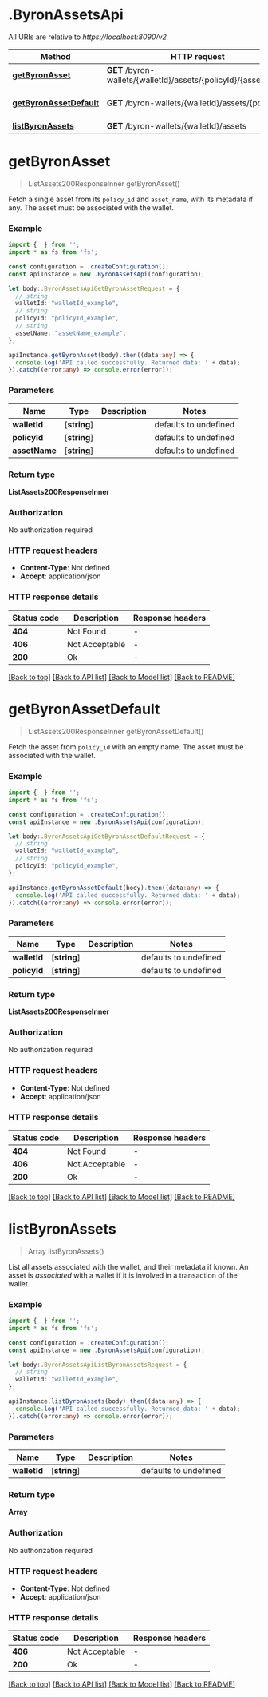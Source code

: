 # .ByronAssetsApi

All URIs are relative to *https://localhost:8090/v2*

Method | HTTP request | Description
------------- | ------------- | -------------
[**getByronAsset**](ByronAssetsApi.md#getByronAsset) | **GET** /byron-wallets/{walletId}/assets/{policyId}/{assetName} | Get Asset
[**getByronAssetDefault**](ByronAssetsApi.md#getByronAssetDefault) | **GET** /byron-wallets/{walletId}/assets/{policyId} | Get Asset (empty name)
[**listByronAssets**](ByronAssetsApi.md#listByronAssets) | **GET** /byron-wallets/{walletId}/assets | List Assets


# **getByronAsset**
> ListAssets200ResponseInner getByronAsset()

Fetch a single asset from its `policy_id` and `asset_name`, with its metadata if any.  The asset must be associated with the wallet. 

### Example


```typescript
import {  } from '';
import * as fs from 'fs';

const configuration = .createConfiguration();
const apiInstance = new .ByronAssetsApi(configuration);

let body:.ByronAssetsApiGetByronAssetRequest = {
  // string
  walletId: "walletId_example",
  // string
  policyId: "policyId_example",
  // string
  assetName: "assetName_example",
};

apiInstance.getByronAsset(body).then((data:any) => {
  console.log('API called successfully. Returned data: ' + data);
}).catch((error:any) => console.error(error));
```


### Parameters

Name | Type | Description  | Notes
------------- | ------------- | ------------- | -------------
 **walletId** | [**string**] |  | defaults to undefined
 **policyId** | [**string**] |  | defaults to undefined
 **assetName** | [**string**] |  | defaults to undefined


### Return type

**ListAssets200ResponseInner**

### Authorization

No authorization required

### HTTP request headers

 - **Content-Type**: Not defined
 - **Accept**: application/json


### HTTP response details
| Status code | Description | Response headers |
|-------------|-------------|------------------|
**404** | Not Found |  -  |
**406** | Not Acceptable |  -  |
**200** | Ok |  -  |

[[Back to top]](#) [[Back to API list]](README.md#documentation-for-api-endpoints) [[Back to Model list]](README.md#documentation-for-models) [[Back to README]](README.md)

# **getByronAssetDefault**
> ListAssets200ResponseInner getByronAssetDefault()

Fetch the asset from `policy_id` with an empty name.  The asset must be associated with the wallet. 

### Example


```typescript
import {  } from '';
import * as fs from 'fs';

const configuration = .createConfiguration();
const apiInstance = new .ByronAssetsApi(configuration);

let body:.ByronAssetsApiGetByronAssetDefaultRequest = {
  // string
  walletId: "walletId_example",
  // string
  policyId: "policyId_example",
};

apiInstance.getByronAssetDefault(body).then((data:any) => {
  console.log('API called successfully. Returned data: ' + data);
}).catch((error:any) => console.error(error));
```


### Parameters

Name | Type | Description  | Notes
------------- | ------------- | ------------- | -------------
 **walletId** | [**string**] |  | defaults to undefined
 **policyId** | [**string**] |  | defaults to undefined


### Return type

**ListAssets200ResponseInner**

### Authorization

No authorization required

### HTTP request headers

 - **Content-Type**: Not defined
 - **Accept**: application/json


### HTTP response details
| Status code | Description | Response headers |
|-------------|-------------|------------------|
**404** | Not Found |  -  |
**406** | Not Acceptable |  -  |
**200** | Ok |  -  |

[[Back to top]](#) [[Back to API list]](README.md#documentation-for-api-endpoints) [[Back to Model list]](README.md#documentation-for-models) [[Back to README]](README.md)

# **listByronAssets**
> Array<ListAssets200ResponseInner> listByronAssets()

List all assets associated with the wallet, and their metadata if known.  An asset is _associated_ with a wallet if it is involved in a transaction of the wallet. 

### Example


```typescript
import {  } from '';
import * as fs from 'fs';

const configuration = .createConfiguration();
const apiInstance = new .ByronAssetsApi(configuration);

let body:.ByronAssetsApiListByronAssetsRequest = {
  // string
  walletId: "walletId_example",
};

apiInstance.listByronAssets(body).then((data:any) => {
  console.log('API called successfully. Returned data: ' + data);
}).catch((error:any) => console.error(error));
```


### Parameters

Name | Type | Description  | Notes
------------- | ------------- | ------------- | -------------
 **walletId** | [**string**] |  | defaults to undefined


### Return type

**Array<ListAssets200ResponseInner>**

### Authorization

No authorization required

### HTTP request headers

 - **Content-Type**: Not defined
 - **Accept**: application/json


### HTTP response details
| Status code | Description | Response headers |
|-------------|-------------|------------------|
**406** | Not Acceptable |  -  |
**200** | Ok |  -  |

[[Back to top]](#) [[Back to API list]](README.md#documentation-for-api-endpoints) [[Back to Model list]](README.md#documentation-for-models) [[Back to README]](README.md)


